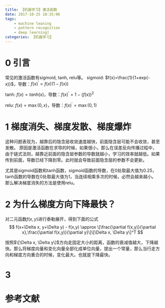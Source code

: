 ```yaml
---
title: 【机器学习】激活函数
date: 2017-10-25 18:35:06
tags:
    - machine leaning
    - pattern recognition
    - deep learning]
categories: 【机器学习】
---
```


# 0 引言
常见的激活函数有sigmoid, tanh, relu等。
sigmoid: $f(x)=\frac{1}{1+exp(-x)}$，导数：$f(x)^{\prime}=f(x)(1-f(x))$

tanh: $f(x)=tanh(x)$，导数：$f(x)^{\prime}=1-(f(x))^2$

relu: $f(x)=\max(0,x)$，导数：$f(x)^{\prime}=\max(0,1)$

# 1 梯度消失、梯度发散、梯度爆炸
这种问题表现为，越靠后的隐含层收敛速度越快，前面隐含层可能不会收敛，甚至发散。
原因是激活函数在求导的时候，如果很小，那么在误差反向传播过程中，由于链式法则，越靠近前面的隐含层参数的导数就越小，学习的效率就越低。如果传到前面，导数已经下降到零。此时就会导致前面隐含层的参数不会更新。

尤其是sigmoid函数和tanh函数，sigmoid函数的导数，在0处取最大值为0.25，tanh函数的导数在0处取最大值为1，当连续相乘多次的时候，必然会越来越小。那么解决梯度消失的方法是使用relu。

# 2 为什么梯度方向下降最快？
对二元函数$f(x,y)$进行泰勒展开，得到下面的公式
$$
f(x+\Delta x, y+\Delta y) - f(x,y) \approx \[\frac{\partial f(x,y)}{\partial x},\frac{\partial f(x,y)}{\partial y}\]\[\Delta x, \Delta y\]^T
$$

按照$\[\Delta x, \Delta y\]$方向走固定大小的距离，函数的衰减值越大，下降越快。那么将梯度向量和变化向量全部化成单位向量，提出一个常量，那么当行走方向和梯度方向重合的时候，变化最大。也就是下降最快。

# 3 


# 参考文献

